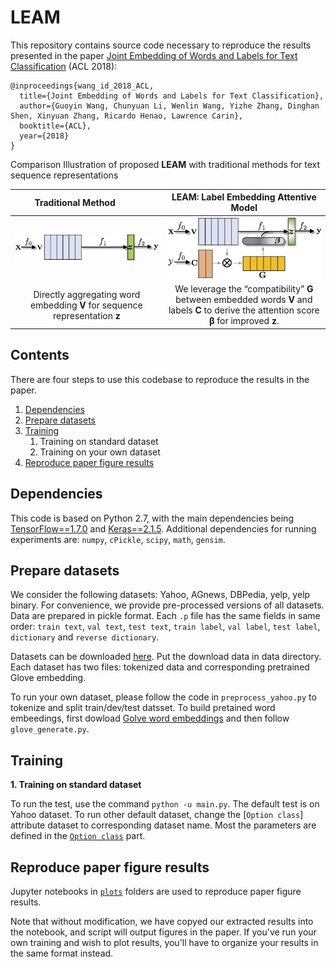 # LEAM
This repository contains source code necessary to reproduce the results presented in the paper [Joint Embedding of Words and Labels for Text Classification](https://arxiv.org/) (ACL 2018):

```
@inproceedings{wang_id_2018_ACL,
  title={Joint Embedding of Words and Labels for Text Classification},
  author={Guoyin Wang, Chunyuan Li, Wenlin Wang, Yizhe Zhang, Dinghan Shen, Xinyuan Zhang, Ricardo Henao, Lawrence Carin},
  booktitle={ACL},
  year={2018}
}
```



Comparison Illustration of proposed **LEAM** with traditional methods for text sequence representations

Traditional Method           |  LEAM: Label Embedding Attentive Model
:-------------------------:|:-------------------------:
![](/plots/schemes/scheme_a.png) |  ![](/plots/schemes/scheme_b.png)
Directly aggregating word embedding **V** for sequence representation **z** | We leverage the “compatibility” **G** between embedded words **V** and labels **C** to derive the attention score **β** for improved **z**.




## Contents
There are four steps to use this codebase to reproduce the results in the paper.

1. [Dependencies](#dependencies)
2. [Prepare datasets](#prepare-datasets)
3. [Training](#training)
    1. Training on standard dataset
    2. Training on your own dataset
4. [Reproduce paper figure results](#reproduce-paper-figure-results)

## Dependencies

This code is based on Python 2.7, with the main dependencies being [TensorFlow==1.7.0](https://www.tensorflow.org/) and [Keras==2.1.5](https://keras.io/). Additional dependencies for running experiments are: `numpy`, `cPickle`, `scipy`, `math`, `gensim`. 

## Prepare datasets

We consider the following datasets: Yahoo, AGnews, DBPedia, yelp, yelp binary. For convenience, we provide pre-processed versions of all datasets. Data are prepared in pickle format. Each `.p` file has the same fields in same order: `train text`, `val text`, `test text`, `train label`, `val label`, `test label`, `dictionary` and `reverse dictionary`.

Datasets can be downloaded [here](https://drive.google.com/open?id=1QmZfoKSgZl8UMN8XenAYqHaRzbW5QA26). Put the download data in data directory. Each dataset has two files: tokenized data and corresponding pretrained Glove embedding.

To run your own dataset, please follow the code in `preprocess_yahoo.py` to tokenize and split train/dev/test datsset. To build pretained word embeedings, first dowload [Golve word embeddings](https://nlp.stanford.edu/projects/glove/) and then follow `glove_generate.py`. 

## Training
**1. Training on standard dataset**

To run the test, use the command `python -u main.py`. The default test is on Yahoo dataset. To run other default dataset, change the [`Option class`] attribute dataset to corresponding dataset name. Most the parameters are defined in the [`Option class`](./main.py) part. 

## Reproduce paper figure results
Jupyter notebooks in [`plots`](./plots) folders are used to reproduce paper figure results.

Note that without modification, we have copyed our extracted results into the notebook, and script will output figures in the paper. If you've run your own training and wish to plot results, you'll have to organize your results in the same format instead.






